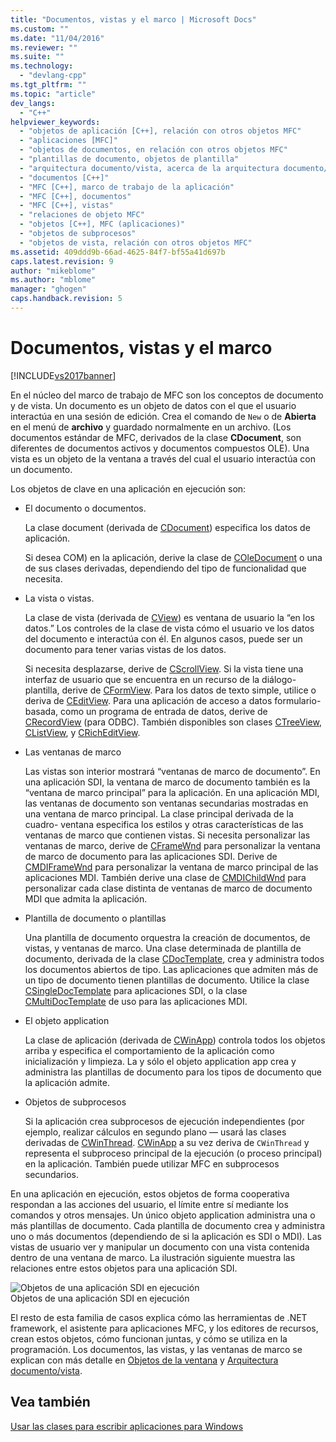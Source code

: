 ```yaml
---
title: "Documentos, vistas y el marco | Microsoft Docs"
ms.custom: ""
ms.date: "11/04/2016"
ms.reviewer: ""
ms.suite: ""
ms.technology: 
  - "devlang-cpp"
ms.tgt_pltfrm: ""
ms.topic: "article"
dev_langs: 
  - "C++"
helpviewer_keywords: 
  - "objetos de aplicación [C++], relación con otros objetos MFC"
  - "aplicaciones [MFC]"
  - "objetos de documentos, en relación con otros objetos MFC"
  - "plantillas de documento, objetos de plantilla"
  - "arquitectura documento/vista, acerca de la arquitectura documento/vista"
  - "documentos [C++]"
  - "MFC [C++], marco de trabajo de la aplicación"
  - "MFC [C++], documentos"
  - "MFC [C++], vistas"
  - "relaciones de objeto MFC"
  - "objetos [C++], MFC (aplicaciones)"
  - "objetos de subprocesos"
  - "objetos de vista, relación con otros objetos MFC"
ms.assetid: 409ddd9b-66ad-4625-84f7-bf55a41d697b
caps.latest.revision: 9
author: "mikeblome"
ms.author: "mblome"
manager: "ghogen"
caps.handback.revision: 5
---
```

# Documentos, vistas y el marco
[!INCLUDE[vs2017banner](../assembler/inline/includes/vs2017banner.md)]

En el núcleo del marco de trabajo de MFC son los conceptos de documento y de vista.  Un documento es un objeto de datos con el que el usuario interactúa en una sesión de edición.  Crea el comando de `New` o de **Abierta** en el menú de **archivo** y guardado normalmente en un archivo. \(Los documentos estándar de MFC, derivados de la clase **CDocument**, son diferentes de documentos activos y documentos compuestos OLE\). Una vista es un objeto de la ventana a través del cual el usuario interactúa con un documento.  
  
 Los objetos de clave en una aplicación en ejecución son:  
  
-   El documento o documentos.  
  
     La clase document \(derivada de [CDocument](../mfc/reference/cdocument-class.md)\) especifica los datos de aplicación.  
  
     Si desea COM\) en la aplicación, derive la clase de [COleDocument](../mfc/reference/coledocument-class.md) o una de sus clases derivadas, dependiendo del tipo de funcionalidad que necesita.  
  
-   La vista o vistas.  
  
     La clase de vista \(derivada de [CView](../mfc/reference/cview-class.md)\) es ventana de usuario la “en los datos.” Los controles de la clase de vista cómo el usuario ve los datos del documento e interactúa con él.  En algunos casos, puede ser un documento para tener varias vistas de los datos.  
  
     Si necesita desplazarse, derive de [CScrollView](../mfc/reference/cscrollview-class.md).  Si la vista tiene una interfaz de usuario que se encuentra en un recurso de la diálogo\- plantilla, derive de [CFormView](../mfc/reference/cformview-class.md).  Para los datos de texto simple, utilice o deriva de [CEditView](../mfc/reference/ceditview-class.md).  Para una aplicación de acceso a datos formulario\- basada, como un programa de entrada de datos, derive de [CRecordView](../mfc/reference/crecordview-class.md) \(para ODBC\).  También disponibles son clases [CTreeView](../mfc/reference/ctreeview-class.md), [CListView](../mfc/reference/clistview-class.md), y [CRichEditView](../mfc/reference/cricheditview-class.md).  
  
-   Las ventanas de marco  
  
     Las vistas son interior mostrará “ventanas de marco de documento”. En una aplicación SDI, la ventana de marco de documento también es la “ventana de marco principal” para la aplicación.  En una aplicación MDI, las ventanas de documento son ventanas secundarias mostradas en una ventana de marco principal.  La clase principal derivada de la cuadro\- ventana especifica los estilos y otras características de las ventanas de marco que contienen vistas.  Si necesita personalizar las ventanas de marco, derive de [CFrameWnd](../mfc/reference/cframewnd-class.md) para personalizar la ventana de marco de documento para las aplicaciones SDI.  Derive de [CMDIFrameWnd](../mfc/reference/cmdiframewnd-class.md) para personalizar la ventana de marco principal de las aplicaciones MDI.  También derive una clase de [CMDIChildWnd](../mfc/reference/cmdichildwnd-class.md) para personalizar cada clase distinta de ventanas de marco de documento MDI que admita la aplicación.  
  
-   Plantilla de documento o plantillas  
  
     Una plantilla de documento orquestra la creación de documentos, de vistas, y ventanas de marco.  Una clase determinada de plantilla de documento, derivada de la clase [CDocTemplate](../mfc/reference/cdoctemplate-class.md), crea y administra todos los documentos abiertos de tipo.  Las aplicaciones que admiten más de un tipo de documento tienen plantillas de documento.  Utilice la clase [CSingleDocTemplate](../mfc/reference/csingledoctemplate-class.md) para aplicaciones SDI, o la clase [CMultiDocTemplate](../mfc/reference/cmultidoctemplate-class.md) de uso para las aplicaciones MDI.  
  
-   El objeto application  
  
     La clase de aplicación \(derivada de [CWinApp](../mfc/reference/cwinapp-class.md)\) controla todos los objetos arriba y especifica el comportamiento de la aplicación como inicialización y limpieza.  La y sólo el objeto application app crea y administra las plantillas de documento para los tipos de documento que la aplicación admite.  
  
-   Objetos de subprocesos  
  
     Si la aplicación crea subprocesos de ejecución independientes \(por ejemplo, realizar cálculos en segundo plano — usará las clases derivadas de [CWinThread](../mfc/reference/cwinthread-class.md).  [CWinApp](../mfc/reference/cwinapp-class.md) a su vez deriva de `CWinThread` y representa el subproceso principal de la ejecución \(o proceso principal\) en la aplicación.  También puede utilizar MFC en subprocesos secundarios.  
  
 En una aplicación en ejecución, estos objetos de forma cooperativa respondan a las acciones del usuario, el límite entre sí mediante los comandos y otros mensajes.  Un único objeto application administra una o más plantillas de documento.  Cada plantilla de documento crea y administra uno o más documentos \(dependiendo de si la aplicación es SDI o MDI\).  Las vistas de usuario ver y manipular un documento con una vista contenida dentro de una ventana de marco.  La ilustración siguiente muestra las relaciones entre estos objetos para una aplicación SDI.  
  
 ![Objetos de una aplicación SDI en ejecución](../mfc/media/vc386v1.png "vc386V1")  
Objetos de una aplicación SDI en ejecución  
  
 El resto de esta familia de casos explica cómo las herramientas de .NET framework, el asistente para aplicaciones MFC, y los editores de recursos, crean estos objetos, cómo funcionan juntas, y cómo se utiliza en la programación.  Los documentos, las vistas, y las ventanas de marco se explican con más detalle en [Objetos de la ventana](../mfc/window-objects.md) y [Arquitectura documento\/vista](../mfc/document-view-architecture.md).  
  
## Vea también  
 [Usar las clases para escribir aplicaciones para Windows](../mfc/using-the-classes-to-write-applications-for-windows.md)
